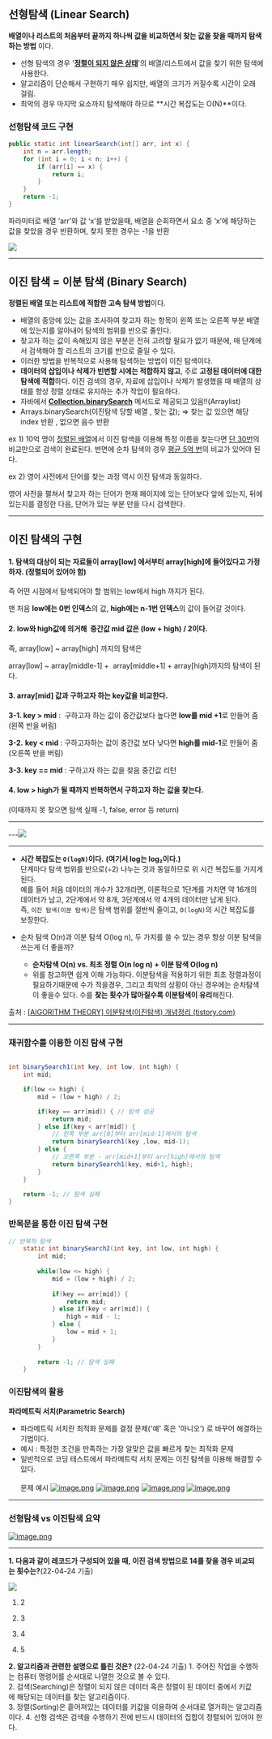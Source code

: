 ## 선형탐색 (Linear Search)

**배열이나 리스트의 처음부터 끝까지 하나씩 값을 비교하면서 찾는 값을 찾을 때까지 탐색하는 방법** 이다.

- 선형 탐색의 경우 '**<u>정렬이 되지 않은 상태</u>**'의 배열/리스트에서 값을 찾기 위한 탐색에 사용한다.
- 알고리즘이 단순해서 구현하기 매우 쉽지만, 배열의 크기가 커질수록 시간이 오래 걸림.
- 최악의 경우 마지막 요소까지 탐색해야 하므로 **시간 복잡도는 O(N)**이다.


### 선형탐색 코드 구현

```java
public static int linearSearch(int[] arr, int x) {
    int n = arr.length;
    for (int i = 0; i < n; i++) {
        if (arr[i] == x) {
            return i;
        }
    }
    return -1;
}
```

파라미터로 배열 ‘arr’와 값 ‘x’를 받았을때, 배열을 순회하면서 요소 중 ‘x’에 해당하는 값을 찾았을 경우 반환하며, 찾지 못한 경우는 -1을 반환

![](https://blog.penjee.com/wp-content/uploads/2015/04/binary-and-linear-search-animations.gif)


---
## 이진 탐색 = 이분 탐색 (Binary Search)

**정렬된 배열 또는 리스트에 적합한 고속 탐색 방법**이다.

- 배열의 중앙에 있는 값을 조사하여 찾고자 하는 항목이 왼쪽 또는 오른쪽 부분 배열에 있는지를 알아내어 탐색의 범위를 반으로 줄인다.
- 찾고자 하는 값이 속해있지 않은 부분은 전혀 고려할 필요가 없기 때문에, 매 단계에서 검색해야 할 리스트의 크기를 반으로 줄일 수 있다.
- 이러한 방법을 반복적으로 사용해 탐색하는 방법이 이진 탐색이다.
- **데이터의 삽입이나 삭제가 빈번할 시에는 적합하지 않고**, 주로 **고정된 데이터에 대한 탐색에 적합**하다. 이진 검색의 경우, 자료에 삽입이나 삭제가 발생했을 때 배열의 상태를 항상 정렬 상태로 유지하는 추가 작업이 필요하다.
- 자바에서 **<u>Collection.binarySearch</u>** 메서드로 제공되고 있음!!(Arraylist)
- Arrays.binarySearch(이진탐색 당할 배열 , 찾는 값);
  => 찾는 값 있으면 해당 index 반환 , 없으면 음수 반환
  

ex 1) 10억 명이 <u>정렬된 배열</u>에서 이진 탐색을 이용해 특정 이름을 찾는다면 <u>단 30번</u>의 비교만으로 검색이 완료된다. 반면에 순차 탐색의 경우 <u>평균 5억 번</u>의 비교가 있어야 된다.

ex 2) 영어 사전에서 단어를 찾는 과정 역시 이진 탐색과 동일하다.

영어 사전을 펼쳐서 찾고자 하는 단어가 현재 페이지에 있는 단어보다 앞에 있는지, 뒤에 있는지를 결정한 다음, 단어가 있는 부분 만을 다시 검색한다.

---

## 이진 탐색의 구현

#### **1.** 탐색의 대상이 되는 자료들이 **array[low] 에서부터 array[high]에** 들어있다고 가정하자. (**정렬**되어 있어야 함)

즉 어떤 시점에서 탐색되어야 할 범위는 low에서 high 까지가 된다.

맨 처음 **low에는 0번 인덱스**의 값, **high에는 n-1번 인덱스**의 값이 들어갈 것이다.

#### **2.** low와 high값에 의거해  중간값 **mid 값은 (low + high) / 2이다.**

즉, array[low] ~ array[high] 까지의 탐색은

array[low] ~ array[middle-1] +  array[middle+1] + array[high]까지의 탐색이 된다.

#### **3.** **array[mid] 값과** 구하고자 하는 **key값을 비교**한다.

**3-1. key > mid** :  구하고자 하는 값이 중간값보다 높다면 **low를 mid +1**로 만들어 줌 (왼쪽 반을 버림)

**3-2.** **key < mid** : 구하고자하는 값이 중간값 보다 낮다면 **high를 mid-1**로 만들어 줌 (오른쪽 반을 버림)

**3-3. key == mid** : 구하고자 하는 값을 찾음 중간값 리턴 

#### **4.** **low > high가 될 때까지 반복**하면서 구하고자 하는 값을 찾는다.

(이때까지 못 찾으면 탐색 실패 -1, false, error 등 return)

---
---![](https://blog.kakaocdn.net/dn/G7wHv/btqV0D9Zn52/IrArSq3Au3Qlkd2ja1166k/img.png)

---

- **시간 복잡도는 `O(logN)`이다.** **(여기서 log는 log₂이다.)**  
  단계마다 탐색 범위를 반으로(÷2) 나누는 것과 동일하므로 위 시간 복잡도를 가지게 된다.  
  예를 들어 처음 데이터의 개수가 32개라면, 이론적으로 1단계를 거치면 약 16개의 데이터가 남고, 2단계에서 약 8개, 3단계에서 약 4개의 데이터만 남게 된다.  
  즉, `이진 탐색(이분 탐색)`은 탐색 범위를 절반씩 줄이고, `O(logN)`의 시간 복잡도를 보장한다.

- 순차 탐색 O(n)과 이분 탐색 O(log n), 두 가지를 쓸 수 있는 경우 항상 이분 탐색을 쓰는게 더 좋을까?
  - **순차탐색 O(n) vs. 최초 정렬 O(n log n) + 이분 탐색 O(log n)**
  - 위를 참고하면 쉽게 이해 가능하다. 이분탐색을 적용하기 위한 최초 정렬과정이 필요하기때문에 수가 적을경우, 그리고 최악의 상황이 아닌 경우에는 순차탐색이 좋을수 있다. 수를 **찾는 횟수가 많아질수록 이분탐색이 유리**해진다.
  

출처 : [[AIGORITHM THEORY] 이분탐색(이진탐색) 개념정리 (tistory.com)](https://me4n.tistory.com/32)

---

### 재귀함수를 이용한 이진 탐색 구현

```java

int binarySearch1(int key, int low, int high) {
	int mid;

	if(low <= high) {
		mid = (low + high) / 2;

		if(key == arr[mid]) { // 탐색 성공 
			return mid;
		} else if(key < arr[mid]) {
			// 왼쪽 부분 arr[0]부터 arr[mid-1]에서의 탐색 
			return binarySearch1(key ,low, mid-1);  
		} else {
			// 오른쪽 부분 - arr[mid+1]부터 arr[high]에서의 탐색 
			return binarySearch1(key, mid+1, high); 
		}
	}

	return -1; // 탐색 실패 
}
```

### 반목문을 통한 이진 탐색 구현

```java
// 반복적 탐색
	static int binarySearch2(int key, int low, int high) {
		int mid;
		
		while(low <= high) {
			mid = (low + high) / 2;
			
			if(key == arr[mid]) {
				return mid;
			} else if(key < arr[mid]) {
				high = mid - 1;
			} else {
				low = mid + 1;
			}
		}
		
		return -1; // 탐색 실패 
	}
```

### 이진탐색의 활용
**파라메트릭 서치(Parametric Search)**
- 파라메트릭 서치란 최적화 문제를 결정 문제('예' 혹은 '아니오') 로 바꾸어 해결하는 기법이다.
- 예시 : 특정한 조건을 만족하는 가장 알맞은 값을 빠르게 찾는 최적화 문제
- 일반적으로 코딩 테스트에서 파라메트릭 서치 문제는 이진 탐색을 이용해 해결할 수 있다.
  <br><br>
  문제 예시
[![image.png](https://i.postimg.cc/bvNJLtBG/image.png)](https://postimg.cc/cv20LrZZ)
[![image.png](https://i.postimg.cc/jd0Sm91Y/image.png)](https://postimg.cc/Dm6hbCFx)
[![image.png](https://i.postimg.cc/6qNxbspH/image.png)](https://postimg.cc/G8zf95YY)
[![image.png](https://i.postimg.cc/bwR0s1nd/image.png)](https://postimg.cc/18fVdnJZ)

---
### 선형탐색 vs 이진탐색 요약
[![image.png](https://i.postimg.cc/8ccQ0Fvw/image.png)](https://postimg.cc/1nkjg3JN)

---



**1. 다음과 같이 레코드가 구성되어 있을 때, 이진 검색 방법으로 14를 찾을 경우 비교되는 횟수는?**(22-04-24 기출)

![](https://blog.kakaocdn.net/dn/SKhH7/btrYUwfLHGl/DKkSEiJn1KJnBKipFrNv2k/img.png)

1. 2
  
2. 3
  
3. 4
  
4. 5
  

**2. 알고리즘과 관련한 설명으로 틀린 것은?** (22-04-24 기출)
1. 주어진 작업을 수행하는 컴퓨터 명령어를 순서대로 나열한 것으로 볼 수 있다.  
2. 검색(Searching)은 정렬이 되지 않은 데이터 혹은 정렬이 된 데이터 중에서 키값에 해당되는 데이터를 찾는 알고리즘이다.  
3. 정렬(Sorting)은 흩어져있는 데이터를 키값을 이용하여 순서대로 열거하는 알고리즘이다.
4. 선형 검색은 검색을 수행하기 전에 반드시 데이터의 집합이 정렬되어 있어야 한다. 


